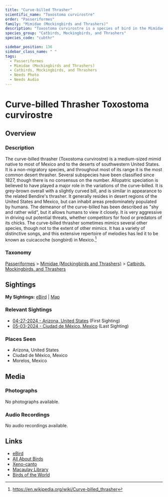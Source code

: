 ```yaml
---
title: "Curve-billed Thrasher"
scientific_name: "Toxostoma curvirostre"
order: "Passeriformes"
family: "Mimidae (Mockingbirds and Thrashers)"
description: "Toxostoma curvirostre is a species of bird in the Mimidae (Mockingbirds and Thrashers) family. It has been observed 7 times."
species_group: "Catbirds, Mockingbirds, and Thrashers"
species_code: "cubthr"

sidebar_position: 136
sidebar_class_name: " "
tags: 
  - Passeriformes
  - Mimidae (Mockingbirds and Thrashers)
  - Catbirds, Mockingbirds, and Thrashers
  - Needs Photo
  - Needs Audio
---
```


# Curve-billed Thrasher <span className='sci_name'>Toxostoma curvirostre</span>

## Overview

### Description
The curve-billed thrasher (Toxostoma curvirostre) is a medium-sized mimid native to most of Mexico and to the deserts of southwestern United States. It is a non-migratory species, and throughout most of its range it is the most common desert thrasher. Several subspecies have been classified since 1827, though there is no consensus on the number. Allopatric speciation is believed to have played a major role in the variations of the curve-billed. It is grey-brown overall with a slightly curved bill, and is similar in appearance to the related Bendire's thrasher. It generally resides in desert regions of the United States and Mexico, but can inhabit areas predominately populated by humans.
The demeanor of the curve-billed has been described as "shy and rather wild", but it allows humans to view it closely. It is very aggressive in driving out potential threats, whether competitors for food or predators of its chicks. The curve-billed thrasher sometimes mimics several other species, though not to the extent of other mimics. It has a variety of distinctive songs, and this extensive repertoire of melodies has led it to be known as cuicacoche (songbird) in Mexico.[^1]

[^1]: https://en.wikipedia.org/wiki/Curve-billed_thrasher

### Taxonomy
[Passeriformes](/tags/passeriformes) > [Mimidae (Mockingbirds and Thrashers)](/tags/mimidae-mockingbirds-and-thrashers) > [Catbirds, Mockingbirds, and Thrashers](/tags/catbirds-mockingbirds-and-thrashers)


## Sightings

**My Sightings:** [eBird](https://ebird.org/lifelist?r=world&time=life&spp=cubthr) | [Map](/map?species_code=cubthr)

### Relevant Sightings

* [04-27-2024 - Arizona, United States](https://ebird.org/checklist/S170587133) (First Sighting)
* [05-03-2024 - Ciudad de México, Mexico](https://ebird.org/checklist/S171944290) (Last Sighting)

### Places Seen

* Arizona, United States
* Ciudad de México, Mexico
* Morelos, Mexico



## Media
### Photographs
No photographs available.

### Audio Recordings
No audio recordings available.

## Links
* [eBird](https://ebird.org/species/cubthr) 
* [All About Birds](https://www.allaboutbirds.org/guide/cubthr) 
* [Xeno-canto](https://www.xeno-canto.org/species/toxostoma-curvirostre) 
* [Macaulay Library](https://search.macaulaylibrary.org/catalog?taxonCode=cubthr&sort=rating_rank_desc)
* [Birds of the World](https://birdsoftheworld.org/bow/species/cubthr)
